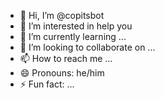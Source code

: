 - 👋 Hi, I’m @copitsbot
- 👀 I’m interested in help you 
- 🌱 I’m currently learning ...
- 💞️ I’m looking to collaborate on ...
- 📫 How to reach me ...
- 😄 Pronouns: he/him
- ⚡ Fun fact: ...

<!---
shiritoJ/shiritoJ is a ✨ special ✨ repository because its `README.md` (this file) appears on your GitHub profile.
You can click the Preview link to take a look at your changes.
--->
